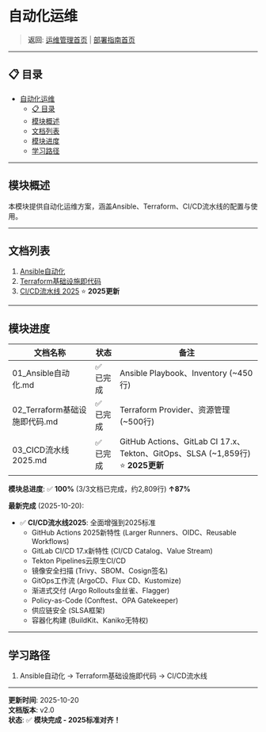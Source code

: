 # 自动化运维

> **返回**: [运维管理首页](../README.md) | [部署指南首页](../../00_索引导航/README.md)

---

## 📋 目录

- [自动化运维](#自动化运维)
  - [📋 目录](#-目录)
  - [模块概述](#模块概述)
  - [文档列表](#文档列表)
  - [模块进度](#模块进度)
  - [学习路径](#学习路径)

---

## 模块概述

本模块提供自动化运维方案，涵盖Ansible、Terraform、CI/CD流水线的配置与使用。

---

## 文档列表

1. [Ansible自动化](01_Ansible自动化.md)
2. [Terraform基础设施即代码](02_Terraform基础设施即代码.md)
3. [CI/CD流水线 2025](03_CICD流水线2025.md) ⭐ **2025更新**

---

## 模块进度

| 文档名称 | 状态 | 备注 |
|---|---|---|
| 01_Ansible自动化.md | ✅ 已完成 | Ansible Playbook、Inventory (~450行) |
| 02_Terraform基础设施即代码.md | ✅ 已完成 | Terraform Provider、资源管理 (~500行) |
| 03_CICD流水线2025.md | ✅ 已完成 | GitHub Actions、GitLab CI 17.x、Tekton、GitOps、SLSA (~1,859行) ⭐ **2025更新** |

**模块总进度**: ✅ **100%** (3/3文档已完成，约2,809行) **↑87%**

**最新完成** (2025-10-20):

- ✅ **CI/CD流水线2025**: 全面增强到2025标准
  - GitHub Actions 2025新特性 (Larger Runners、OIDC、Reusable Workflows)
  - GitLab CI/CD 17.x新特性 (CI/CD Catalog、Value Stream)
  - Tekton Pipelines云原生CI/CD
  - 镜像安全扫描 (Trivy、SBOM、Cosign签名)
  - GitOps工作流 (ArgoCD、Flux CD、Kustomize)
  - 渐进式交付 (Argo Rollouts金丝雀、Flagger)
  - Policy-as-Code (Conftest、OPA Gatekeeper)
  - 供应链安全 (SLSA框架)
  - 容器化构建 (BuildKit、Kaniko无特权)

---

## 学习路径

1. Ansible自动化 → Terraform基础设施即代码 → CI/CD流水线

---

**更新时间**: 2025-10-20  
**文档版本**: v2.0  
**状态**: ✅ **模块完成 - 2025标准对齐！**
